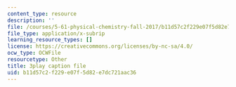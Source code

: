 ```yaml
---
content_type: resource
description: ''
file: /courses/5-61-physical-chemistry-fall-2017/b11d57c2f229e07f5d82e7dc721aac36_QkMB_0jOvVA.srt
file_type: application/x-subrip
learning_resource_types: []
license: https://creativecommons.org/licenses/by-nc-sa/4.0/
ocw_type: OCWFile
resourcetype: Other
title: 3play caption file
uid: b11d57c2-f229-e07f-5d82-e7dc721aac36
---
```

